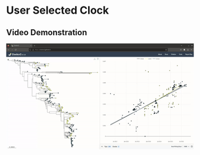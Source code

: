 # User Selected Clock

## Video Demonstration
![Interactively selecting a clock.](../images/userClock.gif)